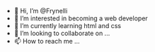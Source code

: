 - 👋 Hi, I’m @Frynelli
- 👀 I’m interested in becoming a web developer 
- 🌱 I’m currently learning html and css
- 💞️ I’m looking to collaborate on ...
- 📫 How to reach me ...

<!---
Frynelli/Frynelli is a ✨ special ✨ repository because its `README.md` (this file) appears on your GitHub profile.
You can click the Preview link to take a look at your changes.
--->
